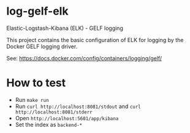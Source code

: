 # log-gelf-elk
Elastic-Logstash-Kibana (ELK) - GELF logging 

This project contains the basic configuration of ELK for logging by the Docker GELF logging driver.

See: https://docs.docker.com/config/containers/logging/gelf/

# How to test
* Run `make run`
* Run `curl http://localhost:8081/stdout` and `curl http://localhost:8081/stderr`
* Open `http://localhost:5601/app/kibana`
* Set the index as `backend-*`



